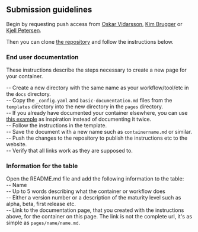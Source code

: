## Submission guidelines
Begin by requesting push access from [Oskar Vidarsson](mailto:oskar.vidarsson@uib.no), [Kim Brugger](mailto:kim.brugger@uib.no) or [Kjell Petersen](mailto:kjell.petersen@uib.no).

Then you can clone [the repository](https://github.com/einfra-no/sensitive-data-containers) and follow the instructions below.

### End user documentation
These instructions describe the steps necessary to create a new page for your container.

-- Create a new directory with the same name as your workflow/tool/etc in the `docs` directory.  
-- Copy the `_config.yaml` and `basic-documentation.md` files from the `templates` directory into the new directory in the `pages` directory.  
	-- If you already have documented your container elsewhere, you can use [this example](https://github.com/einfra-no/sensitive-data-containers/blob/master/pages/Selma/Selma.md) as inspiration instead of documenting it twice.  
-- Follow the instructions in the template.  
-- Save the document with a new name such as `containername.md` or similar.  
-- Push the changes to the repository to publish the instructions etc to the website.  
-- Verify that all links work as they are supposed to.  

### Information for the table
Open the README.md file and add the following information to the table:  
-- Name  
-- Up to 5 words describing what the container or workflow does  
-- Either a version number or a description of the maturity level such as alpha, beta, first release etc.  
-- Link to the documentation page, that you created with the instructions above, for the container on this page. The link is not the complete url, it's as simple as `pages/name/name.md`.  
